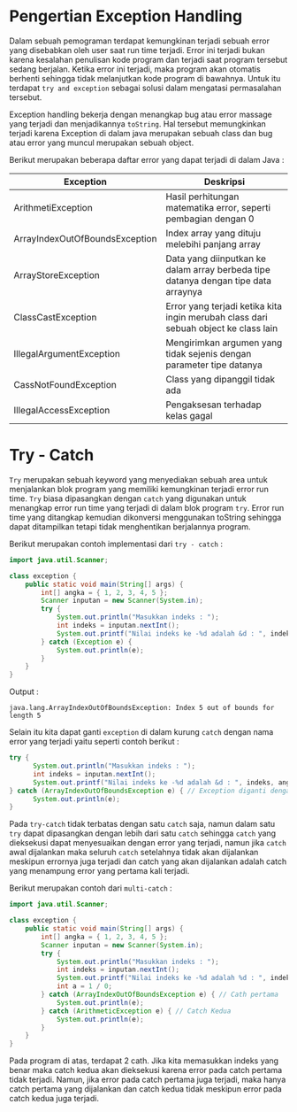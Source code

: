 # Pengertian Exception Handling
Dalam sebuah pemograman terdapat kemungkinan terjadi sebuah error yang disebabkan oleh user saat run time terjadi. Error ini terjadi bukan karena kesalahan penulisan kode program dan terjadi saat program tersebut sedang berjalan. Ketika error ini terjadi, maka program akan otomatis berhenti sehingga tidak melanjutkan kode program di bawahnya. Untuk itu terdapat `try and exception` sebagai solusi dalam mengatasi permasalahan tersebut. 

Exception handling bekerja dengan menangkap bug atau error massage yang terjadi dan menjadikannya `toString`. Hal tersebut memungkinkan terjadi karena Exception di dalam java merupakan sebuah class dan bug atau error yang muncul merupakan sebuah object.

Berikut merupakan beberapa daftar error yang dapat terjadi di dalam Java : 

|Exception|Deskripsi|
|---------|---------|
|ArithmetiException|Hasil perhitungan matematika error, seperti pembagian dengan 0|
|ArrayIndexOutOfBoundsException|Index array yang dituju melebihi panjang array|
|ArrayStoreException|Data yang diinputkan ke dalam array berbeda tipe datanya dengan tipe data arraynya|
|ClassCastException|Error yang terjadi ketika kita ingin merubah class dari sebuah object ke class lain|
|IllegalArgumentException|Mengirimkan argumen yang tidak sejenis dengan parameter tipe datanya|
|CassNotFoundException|Class yang dipanggil tidak ada|
|IllegalAccessException|Pengaksesan terhadap kelas gagal|

# Try - Catch
`Try` merupakan sebuah keyword yang menyediakan sebuah area untuk menjalankan blok program yang memiliki kemungkinan terjadi error run time. `Try` biasa dipasangkan dengan `catch` yang digunakan untuk menangkap error run time yang terjadi di dalam blok program `try`. Error run time yang ditangkap kemudian dikonversi menggunakan toString sehingga dapat ditampilkan tetapi tidak menghentikan berjalannya program.

Berikut merupakan contoh implementasi dari `try - catch` : 
``````Java
import java.util.Scanner;

class exception {
    public static void main(String[] args) {
        int[] angka = { 1, 2, 3, 4, 5 };
        Scanner inputan = new Scanner(System.in);
        try {
            System.out.println("Masukkan indeks : ");
            int indeks = inputan.nextInt();
            System.out.printf("Nilai indeks ke -%d adalah &d : ", indeks, angka[indeks]);
        } catch (Exception e) {
            System.out.println(e);
        }
    }
}
``````
Output : 
`````
java.lang.ArrayIndexOutOfBoundsException: Index 5 out of bounds for length 5
`````

Selain itu kita dapat ganti `exception` di dalam kurung `catch` dengan nama error yang terjadi yaitu seperti contoh berikut : 
``````Java
try {
      System.out.println("Masukkan indeks : ");
      int indeks = inputan.nextInt();
      System.out.printf("Nilai indeks ke -%d adalah &d : ", indeks, angka[indeks]);
} catch (ArrayIndexOutOfBoundsException e) { // Exception diganti dengan ArrayIndexOutOfBoundsException ketika kita mengetahui error yang kemungkinan terjadi
      System.out.println(e);
}
``````
Pada `try-catch` tidak terbatas dengan satu `catch` saja, namun dalam satu `try` dapat dipasangkan dengan lebih dari satu `catch` sehingga `catch` yang dieksekusi dapat menyesuaikan dengan error yang terjadi, namun jika `catch` awal dijalankan maka seluruh `catch` setelahnya tidak akan dijalankan meskipun errornya juga terjadi dan catch yang akan dijalankan adalah catch yang menampung error yang pertama kali terjadi.

Berikut merupakan contoh dari `multi-catch` : 
``````Java
import java.util.Scanner;

class exception {
    public static void main(String[] args) {
        int[] angka = { 1, 2, 3, 4, 5 };
        Scanner inputan = new Scanner(System.in);
        try {
            System.out.println("Masukkan indeks : ");
            int indeks = inputan.nextInt();
            System.out.printf("Nilai indeks ke -%d adalah %d : ", indeks, angka[indeks]);
            int a = 1 / 0;
        } catch (ArrayIndexOutOfBoundsException e) { // Cath pertama
            System.out.println(e);
        } catch (ArithmeticException e) { // Catch Kedua
            System.out.println(e);
        }
    }
}
``````
Pada program di atas, terdapat 2 cath. Jika kita memasukkan indeks yang benar maka catch kedua akan dieksekusi karena error pada catch pertama tidak terjadi. Namun, jika error pada catch pertama juga terjadi, maka hanya catch pertama yang dijalankan dan catch kedua tidak meskipun error pada catch kedua juga terjadi.